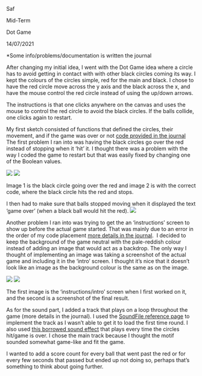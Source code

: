 Saf

Mid-Term

Dot Game

14/07/2021


*Some info/problems/documentation is written the journal

After changing my initial idea, I went with the Dot Game idea where a circle has to avoid getting in contact with with other black circles coming its way. I kept the colours of the circles simple, red for the main and black. I chose to have the red circle move across the y axis and the black across the x, and have the mouse control the red circle instead of using the up/down arrows. 

The instructions is that one clicks anywhere on the canvas and uses the mouse to control the red circle to avoid the black circles. If the balls collide, one clicks again to restart.

My first sketch consisted of functions that defined the circles, their movement, and if the game was over or not [code provided in the journal](https://github.com/safimasafi/introtoim/blob/main/midtermProject/journal.md#June-11)
The first problem I ran into was having the black circles go over the red instead of stopping when it ‘hit’ it. I thought there was a problem with the way I coded the game to restart but that was easily fixed by changing one of the Boolean values.

<img src = "https://user-images.githubusercontent.com/70910372/121818426-2d2dbe80-cc98-11eb-8eed-367d100d31d3.png">
<img src = "https://user-images.githubusercontent.com/70910372/121818428-3159dc00-cc98-11eb-8a79-6b9207492058.png">

Image 1 is the black circle going over the red and image 2 is with the correct code, where the black circle hits the red and stops.

I then had to make sure that balls stopped moving when it displayed the text ‘game over’ (when a black ball would hit the red).
<img src = "https://user-images.githubusercontent.com/70910372/121818451-4a628d00-cc98-11eb-8f03-c1eed5ff99d9.mov"> 
                                                                                                                  
Another problem I ran into was trying to get the an ‘instructions’ screen to show up before the actual game started. That was mainly due to an error in the order of my code placement [more details in the journal](https://github.com/safimasafi/introtoim/blob/main/midtermProject/journal.md#instructions).  I decided to keep the background of the game neutral with the pale-reddish colour instead of adding an image that would act as a backdrop. The only way I thought of implementing an image was taking a screenshot of the actual game and including it in the ‘intro’ screen. I thought it’s nice that it doesn’t look like an image as the background colour is the same as on the image.

<img src = "https://user-images.githubusercontent.com/70910372/121818711-e2ad4180-cc99-11eb-97bc-f7983a090bd8.png">  <img src = "https://user-images.githubusercontent.com/70910372/121818718-e771f580-cc99-11eb-8c36-cc644c9dab74.png">

The first image is the ‘instructions/intro’ screen when I first worked on it, and the second is a screenshot of the final result.                                                                                                               

As for the sound part, I added a track that plays on a loop throughout the game (more details in the journal). I used the [SoundFile reference page](https://processing.org/reference/libraries/sound/SoundFile.html) to implement the track as I wasn’t able to get it to load the first time round. I also used [this borrowed sound effect](https://www.storyblocks.com/audio/stock/incorrect-negative-alert-2-sytw_zmirvlk8umgv6m.html) that plays every time the circles hit/game is over. I chose the main track because I thought the motif sounded somewhat game-like and fit the game.

I wanted to add a score count for every ball that went past the red or for every few seconds that passed but ended up not doing so, perhaps that’s something to think about going further. 
